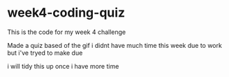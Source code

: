 # week4-coding-quiz
 This is the code for my week 4 challenge

Made a quiz based of the gif i didnt have much time this week due to work but i've tryed to make due

i will tidy this up once i have more time